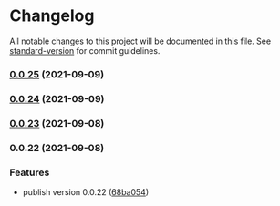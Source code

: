 # Changelog

All notable changes to this project will be documented in this file. See [standard-version](https://github.com/conventional-changelog/standard-version) for commit guidelines.

### [0.0.25](https://github.com/17s1c/cirrus_cli/compare/v0.0.24...v0.0.25) (2021-09-09)

### [0.0.24](https://github.com/17s1c/cirrus_cli/compare/v0.0.23...v0.0.24) (2021-09-09)

### [0.0.23](https://github.com/17s1c/cirrus_cli/compare/v0.0.22...v0.0.23) (2021-09-08)

### 0.0.22 (2021-09-08)


### Features

* publish version 0.0.22 ([68ba054](https://github.com/17s1c/cirrus_cli/commit/68ba0541e1b30a0a611b5b77eb7ad66019640405))
